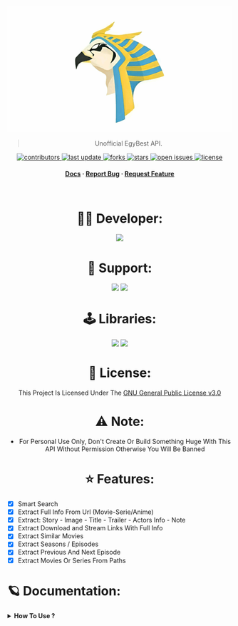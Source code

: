 ![RUN](https://github.com/AmineSoukara/EgyBest-Api/raw/main/api/static/rae.gif)

<div align="center">

> Unofficial EgyBest API.

<!-- Badges -->
<p>
  <a href="https://github.com/AmineSoukara/EgyBest-Api/graphs/contributors">
    <img src="https://img.shields.io/github/contributors/aminesoukara/EgyBest-Api" alt="contributors" />
  </a>
  <a href="">
    <img src="https://img.shields.io/github/last-commit/aminesoukara/EgyBest-Api" alt="last update" />
  </a>
  <a href="https://github.com/AmineSoukara/EgyBest-Api/network/members">
    <img src="https://img.shields.io/github/forks/aminesoukara/EgyBest-Api" alt="forks" />
  </a>
  <a href="https://github.com/AmineSoukara/EgyBest-Api/stargazers">
    <img src="https://img.shields.io/github/stars/aminesoukara/EgyBest-Api" alt="stars" />
  </a>
  <a href="https://github.com/AmineSoukara/EgyBest-Api/issues/">
    <img src="https://img.shields.io/github/issues/aminesoukara/EgyBest-Api" alt="open issues" />
  </a>
  <a href="https://github.com/AmineSoukara/EgyBest-Api/blob/main/LICENSE">
    <img src="https://img.shields.io/github/license/aminesoukara/EgyBest-Api.svg" alt="license" />
  </a>
</p>

<h4>
    <a href="https://www.egybest-api.ga/docs/api/">Docs</a>
  <span> · </span>
    <a href="https://github.com/AmineSoukara/EgyBest-Api/issues/">Report Bug</a>
  <span> · </span>
    <a href="https://github.com/AmineSoukara/EgyBest-Api/issues/">Request Feature</a>
  </h4>
</div>

<br />

<div align="center">


# 👨‍💻 Developer:
<a href="https://bio.link/aminesoukara"><img src="https://img.shields.io/badge/@AmineSoukara-000000?style=flat&logo=messenger&logoColor=white?logoWidth=100"></a>

# 💬 Support:
<a href="https://t.me/EgyBestBotSupport"><img src="https://img.shields.io/badge/Group-FF0000?style=flat&logo=telegram&logoColor=white?logoWidth=100"></a>
<a href="https://t.me/EgyBestBotOriginal"><img src="https://img.shields.io/badge/Channel-FF0000?style=flat&logo=telegram&logoColor=white?logoWidth=100"></a>

# 🕹 Libraries:
<a href="https://github.com/AmineSoukara/Py-EgyBest-Api"><img src="https://img.shields.io/badge/Python-8000FF?style=flat&logo=github&logoColor=white?logoWidth=100"></a>
<a href="https://github.com/AmineSoukara/Java-EgyBest-Api"><img src="https://img.shields.io/badge/Java-8000FF?style=flat&logo=github&logoColor=white?logoWidth=100"></a>


# 📝 License:
This Project Is Licensed Under The [GNU General Public License v3.0](https://github.com/AmineSoukara/EgyBest-Api/blob/main/LICENSE)

# ⚠️ Note:
- For Personal Use Only, Don't Create Or Build Something Huge With This API Without Permission Otherwise You Will Be Banned

# ⭐️ Features:
<div align="left">

* [x] Smart Search
* [x] Extract Full Info From Url (Movie-Serie/Anime)
* [x] Extract: Story - Image - Title - Trailer - Actors Info - Note
* [x] Extract Download and Stream Links With Full Info
* [x] Extract Similar Movies
* [x] Extract Seasons / Episodes
* [x] Extract Previous And Next Episode
* [x] Extract Movies Or Series From Paths

# 🪐 Documentation:
<div align="left">

<details>	
  <summary><b> How To Use ?</b></summary>

## ● Mandatory Configs 
```
[+] Make Sure You Get All These Mandatory Configs:
    [-] API_URL - ACCESS_TOKEN - REFRESH_TOKEN - ID - PASSWORD
    [-] You Can Get it From https://t.me/EgyBestAPIBot
[+] API Will Not Work Without it.
```

## /dls:
• Extract Download and Stream Links With Full Info
```py
import requests
                 
TOKEN = "abcd123"
API = "http://0.1.2.3"
MOVIE_URL = "https://www.egybest.org/movie/top-gun-maverick-2022"       
HEADERS = {'Authorization': 'Bearer ' + TOKEN, 'Accept': 'application/json', 'Content-Type': 'application/json'}
PARAMS = {"url": MOVIE_URL, "v": 2}                      
URL = API +  "/dls"

response = requests.get(URL, headers=HEADERS, params=PARAMS)

print(response.status_code)
print(response.json())
```
<a href="https://github.com/AmineSoukara/EgyBest-Api/blob/main/examples/dls_v2.json"><img src="https://img.shields.io/badge/Output-01DF01?style=flat&logo=json&logoColor=black"></a>


</details>
